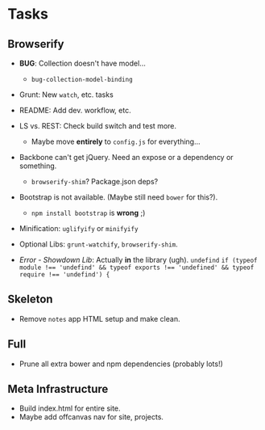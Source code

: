 Tasks
=====

## Browserify

* **BUG**: Collection doesn't have model...
    * `bug-collection-model-binding`

* Grunt: New `watch`, etc. tasks
* README: Add dev. workflow, etc.
* LS vs. REST: Check build switch and test more.
    * Maybe move **entirely** to `config.js` for everything...
* Backbone can't get jQuery. Need an expose or a dependency or something.
    * `browserify-shim`? Package.json deps?
* Bootstrap is not available. (Maybe still need `bower` for this?).
    * `npm install bootstrap` is **wrong** ;)
* Minification: `uglifyify` or `minifyify`
* Optional Libs: `grunt-watchify`, `browserify-shim`.

* *Error - Showdown Lib*: Actually **in** the library (ugh). `undefind`
  `if (typeof module !== 'undefind' && typeof exports !== 'undefined' && typeof require !== 'undefind') {`

## Skeleton

* Remove `notes` app HTML setup and make clean.

## Full

* Prune all extra bower and npm dependencies (probably lots!)

## Meta Infrastructure

* Build index.html for entire site.
* Maybe add offcanvas nav for site, projects.
